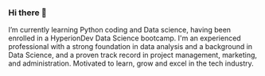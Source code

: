 ### Hi there 👋
I’m currently learning Python coding and Data science, having been enrolled in a HyperionDev Data Science bootcamp.
I'm an experienced professional with a strong foundation in data analysis and a background in Data Science, 
and a proven track record in project management, marketing, and administration. 
Motivated to learn, grow and excel in the tech industry.
